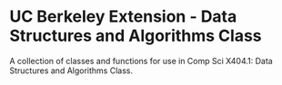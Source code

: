 # UC Berkeley Extension - Data Structures and Algorithms Class 

A collection of classes and functions for use in Comp Sci X404.1: Data Structures and Algorithms Class.


